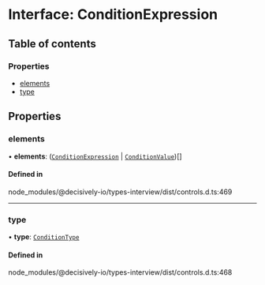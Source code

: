 # Interface: ConditionExpression

## Table of contents

### Properties

- [elements](../wiki/ConditionExpression#elements)
- [type](../wiki/ConditionExpression#type)

## Properties

### elements

• **elements**: ([`ConditionExpression`](../wiki/ConditionExpression) \| [`ConditionValue`](../wiki/ConditionValue))[]

#### Defined in

node_modules/@decisively-io/types-interview/dist/controls.d.ts:469

___

### type

• **type**: [`ConditionType`](../wiki/Exports#conditiontype)

#### Defined in

node_modules/@decisively-io/types-interview/dist/controls.d.ts:468
